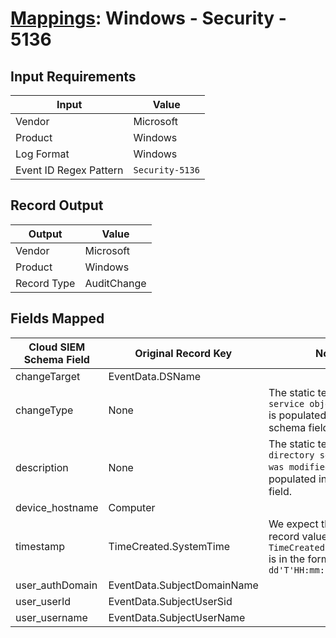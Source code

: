 # [Mappings](README.md): Windows - Security - 5136

## Input Requirements

|Input|Value|
|-----|-----|
|Vendor|Microsoft|
|Product|Windows|
|Log Format|Windows|
|Event ID Regex Pattern|`Security-5136`|

## Record Output

|Output|Value|
|------|-----|
|Vendor|Microsoft|
|Product|Windows|
|Record Type|AuditChange|

## Fields Mapped

|Cloud SIEM Schema Field|Original Record Key|Notes|
|-----------------------|-------------------|-----|
|changeTarget|EventData.DSName||
|changeType|None|The static text `Directory service object modified` is populated in this schema field.|
|description|None|The static text `A directory service object was modified.` is populated in this schema field.|
|device_hostname|Computer||
|timestamp|TimeCreated.SystemTime|We expect the orginal record value of `TimeCreated.SystemTime` is in the format `yyyy-MM-dd'T'HH:mm:ss.SSSSSSSSSZ`|
|user_authDomain|EventData.SubjectDomainName||
|user_userId|EventData.SubjectUserSid||
|user_username|EventData.SubjectUserName||

